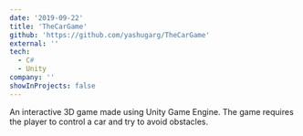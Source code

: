 ```yaml
---
date: '2019-09-22'
title: 'TheCarGame'
github: 'https://github.com/yashugarg/TheCarGame'
external: ''
tech:
  - C#
  - Unity
company: ''
showInProjects: false
---
```


An interactive 3D game made using Unity Game Engine. The game requires the player to control a car and try to avoid obstacles.
